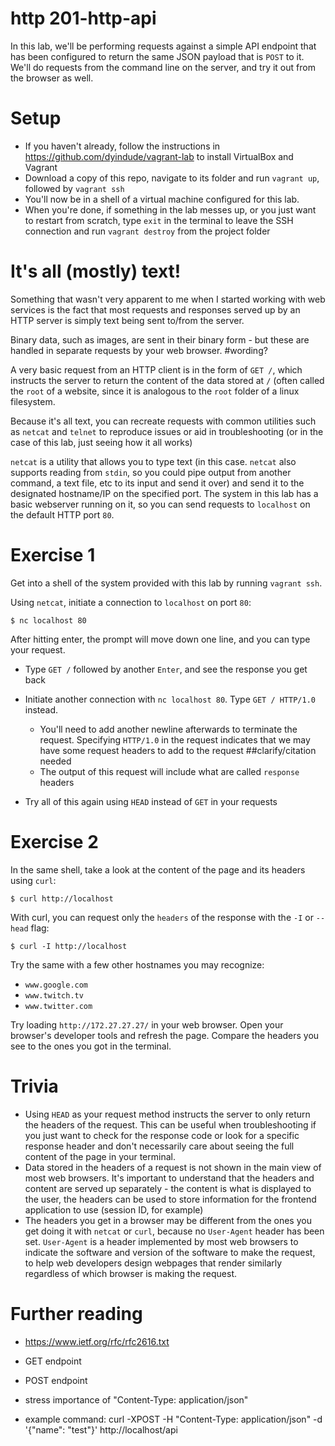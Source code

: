 # http 201-http-api

In this lab, we'll be performing requests against a simple API endpoint that has been configured to return the same JSON payload that is `POST` to it. We'll do requests from the command line on the server, and try it out from the browser as well.


# Setup
- If you haven't already, follow the instructions in https://github.com/dyindude/vagrant-lab to install VirtualBox and Vagrant
- Download a copy of this repo, navigate to its folder and run `vagrant up`, followed by `vagrant ssh`
- You'll now be in a shell of a virtual machine configured for this lab.
- When you're done, if something in the lab messes up, or you just want to restart from scratch, type `exit` in the terminal to leave the SSH connection and run `vagrant destroy` from the project folder 

# It's all (mostly) text!
Something that wasn't very apparent to me when I started working with web services is the fact that most requests and responses served up by an HTTP server is simply text being sent to/from the server.

Binary data, such as images, are sent in their binary form - but these are handled in separate requests by your web browser. #wording?

A very basic request from an HTTP client is in the form of `GET /`, which instructs the server to return the content of the data stored at `/` (often called the `root` of a website, since it is analogous to the `root` folder of a linux filesystem.

Because it's all text, you can recreate requests with common utilities such as `netcat` and `telnet` to reproduce issues or aid in troubleshooting (or in the case of this lab, just seeing how it all works)

`netcat` is a utility that allows you to type text (in this case. `netcat` also supports reading from `stdin`, so you could pipe output from another command, a text file, etc to its input and send it over) and send it to the designated hostname/IP on the specified port. The system in this lab has a basic webserver running on it, so you can send requests to `localhost` on the default HTTP port `80`.

# Exercise 1
Get into a shell of the system provided with this lab by running `vagrant ssh`.

Using `netcat`, initiate a connection to `localhost` on port `80`:

`$ nc localhost 80`

After hitting enter, the prompt will move down one line, and you can type your request.

- Type `GET /` followed by another `Enter`, and see the response you get back
- Initiate another connection with `nc localhost 80`. Type `GET / HTTP/1.0` instead.
  - You'll need to add another newline afterwards to terminate the request. Specifying `HTTP/1.0` in the request indicates that we may have some request headers to add to the request ##clarify/citation needed
  - The output of this request will include what are called `response` headers

- Try all of this again using `HEAD` instead of `GET` in your requests

# Exercise 2
In the same shell, take a look at the content of the page and its headers using `curl`:

`$ curl http://localhost`

With curl, you can request only the `headers` of the response with the `-I` or `--head` flag:

`$ curl -I http://localhost`

Try the same with a few other hostnames you may recognize:

- `www.google.com`
- `www.twitch.tv`
- `www.twitter.com`

Try loading `http://172.27.27.27/` in your web browser. Open your browser's developer tools and refresh the page. Compare the headers you see to the ones you got in the terminal.

# Trivia
- Using `HEAD` as your request method instructs the server to only return the headers of the request. This can be useful when troubleshooting if you just want to check for the response code or look for a specific response header and don't necessarily care about seeing the full content of the page in your terminal.
- Data stored in the headers of a request is not shown in the main view of most web browsers. It's important to understand that the headers and content are served up separately - the content is what is displayed to the user, the headers can be used to store information for the frontend application to use (session ID, for example)
- The headers you get in a browser may be different from the ones you get doing it with `netcat` or `curl`, because no `User-Agent` header has been set. `User-Agent` is a header implemented by most web browsers to indicate the software and version of the software to make the request, to help web developers design webpages that render similarly regardless of which browser is making the request.

# Further reading
- https://www.ietf.org/rfc/rfc2616.txt

- GET endpoint
- POST endpoint
- stress importance of "Content-Type: application/json"
- example command:  curl -XPOST -H "Content-Type: application/json" -d '{"name": "test"}' http://localhost/api


